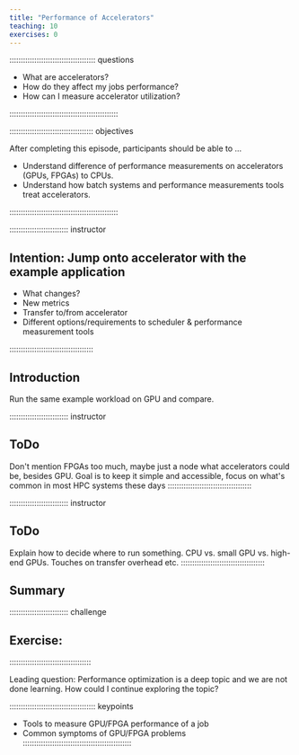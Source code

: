 ```yaml
---
title: "Performance of Accelerators"
teaching: 10
exercises: 0
---
```


:::::::::::::::::::::::::::::::::::::: questions 

- What are accelerators? 
- How do they affect my jobs performance?
- How can I measure accelerator utilization?

::::::::::::::::::::::::::::::::::::::::::::::::

::::::::::::::::::::::::::::::::::::: objectives

After completing this episode, participants should be able to …

- Understand difference of performance measurements on accelerators (GPUs, FPGAs) to CPUs.
- Understand how batch systems and performance measurements tools treat accelerators.

::::::::::::::::::::::::::::::::::::::::::::::::


:::::::::::::::::::::::::: instructor
## Intention: Jump onto accelerator with the example application

- What changes?
- New metrics
- Transfer to/from accelerator
- Different options/requirements to scheduler & performance measurement tools

:::::::::::::::::::::::::::::::::::::


## Introduction
Run the same example workload on GPU and compare.


:::::::::::::::::::::::::: instructor
## ToDo
Don't mention FPGAs too much, maybe just a node what accelerators could be, besides GPU.
Goal is to keep it simple and accessible, focus on what's common in most HPC systems these days
:::::::::::::::::::::::::::::::::::::


:::::::::::::::::::::::::: instructor
## ToDo
Explain how to decide where to run something. CPU vs. small GPU vs. high-end GPUs.
Touches on transfer overhead etc.
:::::::::::::::::::::::::::::::::::::

<!-- EPISODE CONTENT HERE -->

## Summary

:::::::::::::::::::::::::: challenge
## Exercise:
::::::::::::::::::::::::::::::::::::

Leading question: Performance optimization is a deep topic and we are not done learning. How could I continue exploring the topic?

:::::::::::::::::::::::::::::::::::::: keypoints
- Tools to measure GPU/FPGA performance of a job
- Common symptoms of GPU/FPGA problems
::::::::::::::::::::::::::::::::::::::::::::::::
